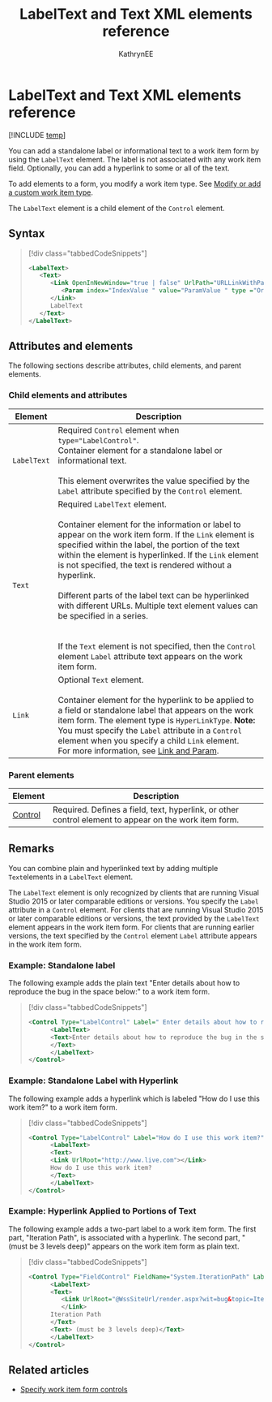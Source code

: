 ﻿---
title: LabelText and Text XML elements reference 
titleSuffix: Azure DevOps & TFS
description: Adds a standalone label or informational text to a work item form by using the LabelText element
ms.technology: devops-agile
ms.assetid: 6ff20e50-cef6-4278-96c4-9fd69f7e2d3a
ms.author: kaelli
author: KathrynEE
ms.date: 02/14/2017
---

# LabelText and Text XML elements reference

[!INCLUDE [temp](../../includes/customization-phase-0-and-1-plus-version-header.md)]

You can add a standalone label or informational text to a work item form by using the `LabelText` element. The label is not associated with any work item field. Optionally, you can add a hyperlink to some or all of the text.

To add elements to a form, you modify a work item type. See [Modify or add a custom work item type](../add-modify-wit.md).

The `LabelText` element is a child element of the `Control` element.

## Syntax

> [!div class="tabbedCodeSnippets"]
>
> ```XML
> <LabelText>
>    <Text>
>       <Link OpenInNewWindow="true | false" UrlPath="URLLinkWithParameters">
>          <Param index="IndexValue " value="ParamValue " type ="Original | Current"/>
>       </Link>
>       LabelText
>    </Text>
> </LabelText>
> ```

## Attributes and elements

The following sections describe attributes, child elements, and parent elements.

### Child elements and attributes

| Element     | Description                                                                                                                                                                                                                                                                                                                                                                                                                                                                                                                                                                                                              |
| ----------- | ------------------------------------------------------------------------------------------------------------------------------------------------------------------------------------------------------------------------------------------------------------------------------------------------------------------------------------------------------------------------------------------------------------------------------------------------------------------------------------------------------------------------------------------------------------------------------------------------------------------------ |
| `LabelText` | Required `Control` element when `type="LabelControl"`.<br /> Container element for a standalone label or informational text. <br /><br /> This element overwrites the value specified by the `Label` attribute specified by the `Control` element.                                                                                                                                                                                                                                                                                                                                                                       |
| `Text`      | Required `LabelText` element.<br /><br /> Container element for the information or label to appear on the work item form. If the `Link` element is specified within the label, the portion of the text within the element is hyperlinked. If the `Link` element is not specified, the text is rendered without a hyperlink.<br /><br /> Different parts of the label text can be hyperlinked with different URLs. Multiple text element values can be specified in a series.<br /> <br /><br /> If the `Text` element is not specified, then the `Control` element `Label` attribute text appears on the work item form. |
| `Link`      | Optional `Text` element.<br /><br /> Container element for the hyperlink to be applied to a field or standalone label that appears on the work item form. The element type is `HyperLinkType`. **Note:** You must specify the `Label` attribute in a `Control` element when you specify a child `Link` element. <br /> For more information, see [Link and Param](link-param-xml-elements-reference.md).                                                                                                                                                                                                                 |

### Parent elements

| Element                                     | Description                                                                                           |
| ------------------------------------------- | ----------------------------------------------------------------------------------------------------- |
| [Control](control-xml-element-reference.md) | Required. Defines a field, text, hyperlink, or other control element to appear on the work item form. |

## Remarks

You can combine plain and hyperlinked text by adding multiple `Text`elements in a `LabelText` element.

The `LabelText` element is only recognized by clients that are running Visual Studio 2015 or later comparable editions or versions. You specify the `Label` attribute in a `Control` element. For clients that are running Visual Studio 2015 or later comparable editions or versions, the text provided by the `LabelText` element appears in the work item form. For clients that are running earlier versions, the text specified by the `Control` element `Label` attribute appears in the work item form.

### Example: Standalone label

The following example adds the plain text "Enter details about how to reproduce the bug in the space below:" to a work item form.

> [!div class="tabbedCodeSnippets"]
>
> ```XML
> <Control Type="LabelControl" Label=" Enter details about how to reproduce the bug in the space below:">
>       <LabelText>
>       <Text>Enter details about how to reproduce the bug in the space below:
>       </Text>
>       </LabelText>
> </Control>
> ```

### Example: Standalone Label with Hyperlink

The following example adds a hyperlink which is labeled "How do I use this work item?" to a work item form.

> [!div class="tabbedCodeSnippets"]
>
> ```XML
> <Control Type="LabelControl" Label="How do I use this work item?">
>       <LabelText>
>       <Text>
>       <Link UrlRoot="http://www.live.com"></Link>
>       How do I use this work item?
>       </Text>
>       </LabelText>
> </Control>
> ```

### Example: Hyperlink Applied to Portions of Text

The following example adds a two-part label to a work item form. The first part, "Iteration Path", is associated with a hyperlink. The second part, "(must be 3 levels deep)" appears on the work item form as plain text.

> [!div class="tabbedCodeSnippets"]
>
> ```XML
> <Control Type="FieldControl" FieldName="System.IterationPath" LabelPosition="Left">
>       <LabelText>
>       <Text>
>          <Link UrlRoot="@WssSiteUrl/render.aspx?wit=bug&topic=Iteration">
>          </Link>
>       Iteration Path
>       </Text>
>       <Text> (must be 3 levels deep)</Text>
>       </LabelText>
> </Control>
> ```

## Related articles

- [Specify work item form controls](specify-work-item-form-controls.md)
